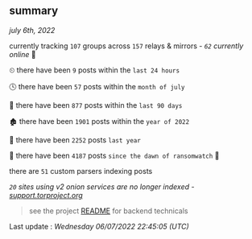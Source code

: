 
## summary
_july 6th, 2022_

currently tracking `107` groups across `157` relays & mirrors - _`62` currently online_ 📡

⏲ there have been `9` posts within the `last 24 hours`

🕓 there have been `57` posts within the `month of july`

📅 there have been `877` posts within the `last 90 days`

🏚 there have been `1901` posts within the `year of 2022`

🚀 there have been `2252` posts `last year`

🦕 there have been `4187` posts `since the dawn of ransomwatch` 🐣

there are `51` custom parsers indexing posts

_`20` sites using v2 onion services are no longer indexed - [support.torproject.org](https://support.torproject.org/onionservices/v2-deprecation/)_

> see the project [README](https://github.com/jmousqueton/ransomwatch#readme) for backend technicals



Last update : _Wednesday 06/07/2022 22:45:05 (UTC)_

